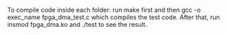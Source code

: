 To compile code inside each folder:
run make first and then gcc -o exec_name fpga_dma_test.c which compiles the test code.
After that, run insmod fpga_dma.ko and ./test to see the result.
